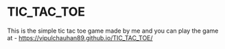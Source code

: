 # TIC_TAC_TOE

This is the simple tic tac toe game made by me and you can play the game at - https://vipulchauhan89.github.io/TIC_TAC_TOE/
